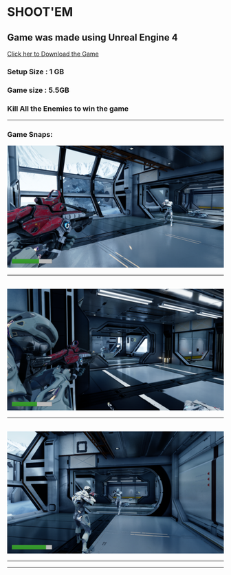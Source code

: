 <h1>SHOOT'EM </h1>
<h2>Game was made using Unreal Engine 4</h2>
<a href = "https://drive.google.com/file/d/1lLx48oYV7JbSleb4f7glPdURin2lc-U3/view?usp=sharing"> Click her to Download the Game  </a>
<h3> Setup Size : 1 GB </h3>
<h3>Game size : 5.5GB <h3>
<p> Kill All the Enemies to win the game</p> 
<hr>
<h3>Game Snaps:</h3>
<img src="/Images/1.png" alt="Could not load image" style="max-width:100%;">
<br>
<hr>
<br>
<img src="/Images/2.png" alt="Could not load image" style="max-width:100%;">
<br>
<hr>
<br>
<img src="/Images/3.png" alt="Could not load image" style="max-width:100%;">
<br>
<hr>
<hr>
<br>
